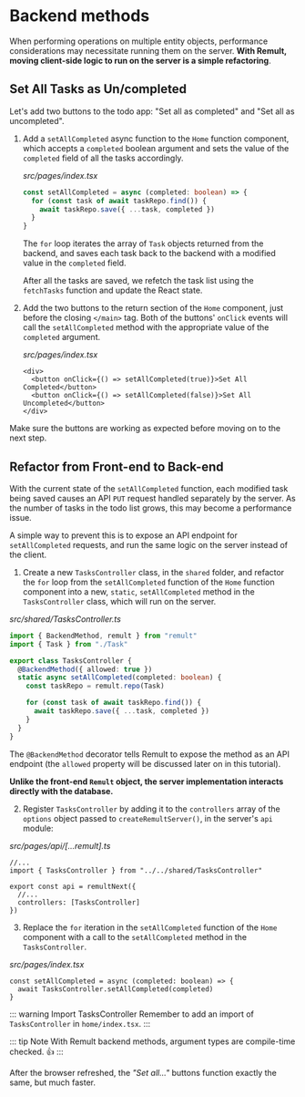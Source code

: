 # Backend methods

When performing operations on multiple entity objects, performance considerations may necessitate running them on the server. **With Remult, moving client-side logic to run on the server is a simple refactoring**.

## Set All Tasks as Un/completed

Let's add two buttons to the todo app: "Set all as completed" and "Set all as uncompleted".

1. Add a `setAllCompleted` async function to the `Home` function component, which accepts a `completed` boolean argument and sets the value of the `completed` field of all the tasks accordingly.

   _src/pages/index.tsx_

   ```ts
   const setAllCompleted = async (completed: boolean) => {
     for (const task of await taskRepo.find()) {
       await taskRepo.save({ ...task, completed })
     }
   }
   ```

   The `for` loop iterates the array of `Task` objects returned from the backend, and saves each task back to the backend with a modified value in the `completed` field.

   After all the tasks are saved, we refetch the task list using the `fetchTasks` function and update the React state.

2. Add the two buttons to the return section of the `Home` component, just before the closing `</main>` tag. Both of the buttons' `onClick` events will call the `setAllCompleted` method with the appropriate value of the `completed` argument.

   _src/pages/index.tsx_

   ```tsx
   <div>
     <button onClick={() => setAllCompleted(true)}>Set All Completed</button>
     <button onClick={() => setAllCompleted(false)}>Set All Uncompleted</button>
   </div>
   ```

Make sure the buttons are working as expected before moving on to the next step.

## Refactor from Front-end to Back-end

With the current state of the `setAllCompleted` function, each modified task being saved causes an API `PUT` request handled separately by the server. As the number of tasks in the todo list grows, this may become a performance issue.

A simple way to prevent this is to expose an API endpoint for `setAllCompleted` requests, and run the same logic on the server instead of the client.

1. Create a new `TasksController` class, in the `shared` folder, and refactor the `for` loop from the `setAllCompleted` function of the `Home` function component into a new, `static`, `setAllCompleted` method in the `TasksController` class, which will run on the server.

_src/shared/TasksController.ts_

```ts
import { BackendMethod, remult } from "remult"
import { Task } from "./Task"

export class TasksController {
  @BackendMethod({ allowed: true })
  static async setAllCompleted(completed: boolean) {
    const taskRepo = remult.repo(Task)

    for (const task of await taskRepo.find()) {
      await taskRepo.save({ ...task, completed })
    }
  }
}
```

The `@BackendMethod` decorator tells Remult to expose the method as an API endpoint (the `allowed` property will be discussed later on in this tutorial).

**Unlike the front-end `Remult` object, the server implementation interacts directly with the database.**

2. Register `TasksController` by adding it to the `controllers` array of the `options` object passed to `createRemultServer()`, in the server's `api` module:

_src/pages/api/[...remult].ts_

```ts{2,6}
//...
import { TasksController } from "../../shared/TasksController"

export const api = remultNext({
  //...
  controllers: [TasksController]
})
```

3. Replace the `for` iteration in the `setAllCompleted` function of the `Home` component with a call to the `setAllCompleted` method in the `TasksController`.

_src/pages/index.tsx_

```tsx{2}
const setAllCompleted = async (completed: boolean) => {
  await TasksController.setAllCompleted(completed)
}
```

::: warning Import TasksController
Remember to add an import of `TasksController` in `home/index.tsx`.
:::

::: tip Note
With Remult backend methods, argument types are compile-time checked. :thumbsup:
:::

After the browser refreshed, the _"Set all..."_ buttons function exactly the same, but much faster.
